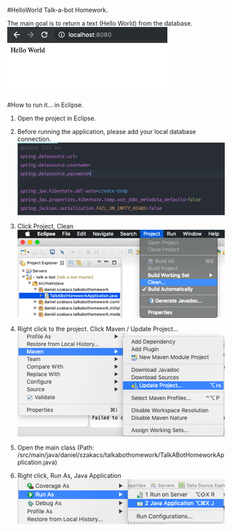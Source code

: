 #HelloWorld Talk-a-bot Homework.

The main goal is to return a text (Hello World) from the database.         
![alt text](pic/result.png)                                 
                                 
#How to run it... in Eclipse.
1. Open the project in Eclipse.                             

2. Before running the application, please add your local database connection.     
![alt text](pic/db.png)                             
   
3. Click Project, Clean             
![alt text](pic/clean.png)                  
                    
4. Right click to the project. Click Maven / Update Project...                                                 
![alt text](pic/maven.png)                                              
5. Open the main class (Path: /src/main/java/daniel/szakacs/talkabothomework/TalkABotHomeworkApplication.java)                                       
6. Right click, Run As, Java Application                                                        
![alt text](pic/run.png)                                                        


                    